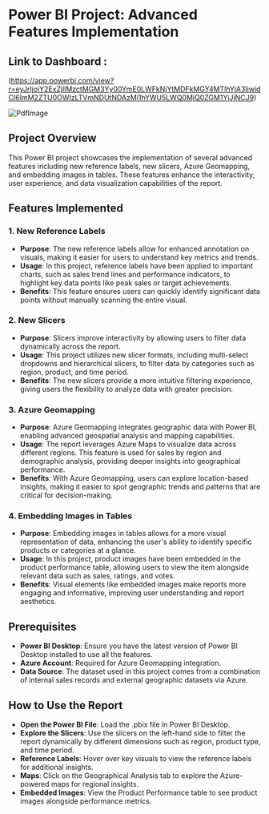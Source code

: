 # Power BI Project: Advanced Features Implementation
## Link to Dashboard :
(https://app.powerbi.com/view?r=eyJrIjoiY2ExZjllMzctMGM3Yy00YmE0LWFkNjYtMDFkMGY4MTlhYjA3IiwidCI6ImM2ZTU0OWIzLTVmNDUtNDAzMi1hYWU5LWQ0MjQ0ZGM1YjJjNCJ9)


![PdfImage](https://github.com/user-attachments/assets/5a57a538-07c9-4558-927d-64c197acb0ad)


## Project Overview
This Power BI project showcases the implementation of several advanced features including new reference labels, new slicers, Azure Geomapping, and embedding images in tables. These features enhance the interactivity, user experience, and data visualization capabilities of the report.

## Features Implemented

### 1. New Reference Labels

- **Purpose**: The new reference labels allow for enhanced annotation on visuals, making it easier for users to understand key metrics and trends.
- **Usage**: In this project, reference labels have been applied to important charts, such as sales trend lines and performance indicators, to highlight key data points like peak sales or target achievements.
- **Benefits**: This feature ensures users can quickly identify significant data points without manually scanning the entire visual.

### 2. New Slicers
- **Purpose**: Slicers improve interactivity by allowing users to filter data dynamically across the report.
- **Usage**: This project utilizes new slicer formats, including multi-select dropdowns and hierarchical slicers, to filter data by categories such as region, product, and time period.
- **Benefits**: The new slicers provide a more intuitive filtering experience, giving users the flexibility to analyze data with greater precision.
### 3. Azure Geomapping
- **Purpose**: Azure Geomapping integrates geographic data with Power BI, enabling advanced geospatial analysis and mapping capabilities.
- **Usage**: The report leverages Azure Maps to visualize data across different regions. This feature is used for sales by region and demographic analysis, providing deeper insights into geographical performance.
- **Benefits**: With Azure Geomapping, users can explore location-based insights, making it easier to spot geographic trends and patterns that are critical for decision-making.
### 4. Embedding Images in Tables
- **Purpose**: Embedding images in tables allows for a more visual representation of data, enhancing the user's ability to identify specific products or categories at a glance.
- **Usage**: In this project, product images have been embedded in the product performance table, allowing users to view the item alongside relevant data such as sales, ratings, and votes.
- **Benefits**: Visual elements like embedded images make reports more engaging and informative, improving user understanding and report aesthetics.

## Prerequisites
- **Power BI Desktop**: Ensure you have the latest version of Power BI Desktop installed to use all the features.
- **Azure Account**: Required for Azure Geomapping integration.
- **Data Source**: The dataset used in this project comes from a combination of internal sales records and external geographic datasets via Azure.
## How to Use the Report
- **Open the Power BI File**: Load the .pbix file in Power BI Desktop.
- **Explore the Slicers**: Use the slicers on the left-hand side to filter the report dynamically by different dimensions such as region, product type, and time period.
- **Reference Labels**: Hover over key visuals to view the reference labels for additional insights.
- **Maps**: Click on the Geographical Analysis tab to explore the Azure-powered maps for regional insights.
- **Embedded Images**: View the Product Performance table to see product images alongside performance metrics.
